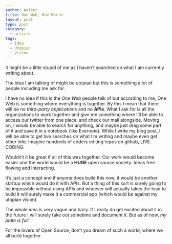 ```yaml
---
author: Aniket
title: One Web, One World
layout: post
type: post
category:
  - article
tags:
  - Idea
  - Utopian
  - Vision
---
```

It might be a little stupid of me as I haven’t searched on what I am currently writing about.

The idea I am talking of might be utopian but this is something a lot of people including me ask for.

I have no idea if this is the *One Web* people talk of but according to me, One Web is something where everything is together. By this I mean that there will be no *third-party applications* and no **APIs**. What I ask for is all the organizations to work together and give me something where I’ll be able to access our twitter from one place, and check our mail alongside. Moving on, I would be able to search for anything, and maybe just drag some part of it and save it in a notebook (like Evernote). While I write my blog post, I will be able to get live searches on what I’m writing and maybe even get other info. Imagine hundreds of coders editing repos on github, LIVE CODING.

Wouldn’t it be great if all of this was together. Our work would become easier and the world would be a **HUGE** open source society. Ideas free flowing and interacting.

It’s just a concept and if anyone does build this now, it would be another startup which would do it with APIs. But a thing of this sort is surely going to be impossible without using APIs and whoever will actually takes the lead to build it will surely make it a commercial app (which would be against my utopian vision).

The whole idea is very vague and hazy. If I really do get excited about it in the future I will surely take out sometime and document it. But as of now, *my plate is full*.

For the lovers of Open Source, don’t you dream of such a world, where we all build together.